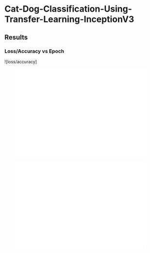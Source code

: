 # Cat-Dog-Classification-Using-Transfer-Learning-InceptionV3


## Results

### Loss/Accuracy vs Epoch

![loss/accuracy]
<p align="center">
<img src='Images/AccVal_acc.png'>
</p>

<p align="center">
<img src='Images/LossVal_loss.png'>
</p>
